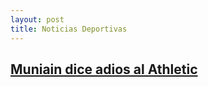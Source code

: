 ```yaml
---
layout: post
title: Noticias Deportivas
---
```


<a href="{{ site.baseurl }}/">Muniain dice adios al Athletic
---

